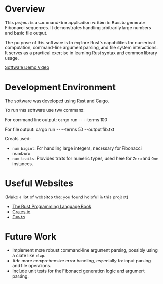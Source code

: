 # Overview

This project is a command-line application written in Rust to generate Fibonacci sequences. It demonstrates handling arbitrarily large numbers and basic file output.

The purpose of this software is to explore Rust's capabilities for numerical computation, command-line argument parsing, and file system interactions. It serves as a practical exercise in learning Rust syntax and common library usage.

[Software Demo Video](https://youtu.be/GcozMU_xqds)

# Development Environment

The software was developed using Rust and Cargo.

To run this software use two command:

For command line output:
    cargo run -- --terms 100 

For file output:
    cargo run -- --terms 50 --output fib.txt


Creats used:
- `num-bigint`: For handling large integers, necessary for Fibonacci numbers
- `num-traits`: Provides traits for numeric types, used here for `Zero` and `One` instances.

# Useful Websites

{Make a list of websites that you found helpful in this project}

- [The Rust Programming Language Book](https://doc.rust-lang.org/book/)
- [Crates.io](https://crates.io/)
- [Dev.to](https://dev.to/kelvinkirima014/generating-the-nth-fibonacci-in-rust-238k)


# Future Work

- Implement more robust command-line argument parsing, possibly using a crate like `clap`.
- Add more comprehensive error handling, especially for input parsing and file operations.
- Include unit tests for the Fibonacci generation logic and argument parsing.